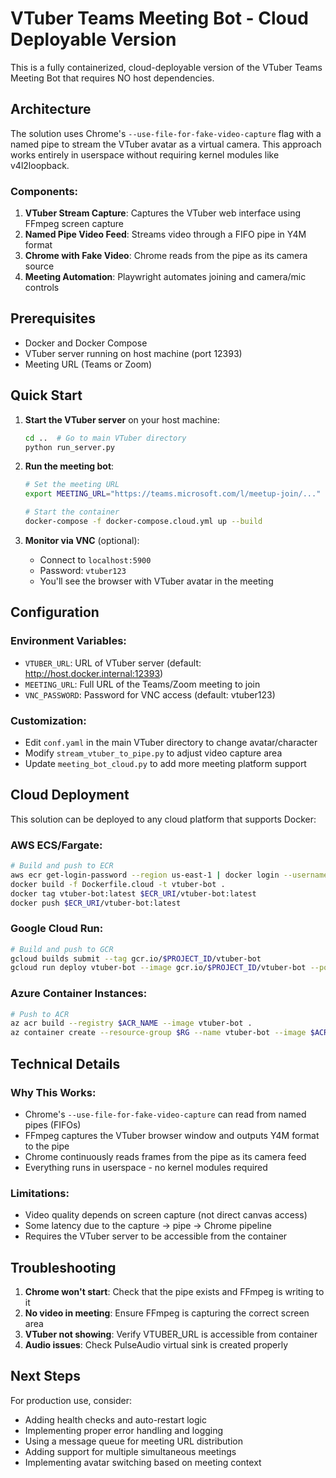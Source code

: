 # VTuber Teams Meeting Bot - Cloud Deployable Version

This is a fully containerized, cloud-deployable version of the VTuber Teams Meeting Bot that requires NO host dependencies.

## Architecture

The solution uses Chrome's `--use-file-for-fake-video-capture` flag with a named pipe to stream the VTuber avatar as a virtual camera. This approach works entirely in userspace without requiring kernel modules like v4l2loopback.

### Components:

1. **VTuber Stream Capture**: Captures the VTuber web interface using FFmpeg screen capture
2. **Named Pipe Video Feed**: Streams video through a FIFO pipe in Y4M format  
3. **Chrome with Fake Video**: Chrome reads from the pipe as its camera source
4. **Meeting Automation**: Playwright automates joining and camera/mic controls

## Prerequisites

- Docker and Docker Compose
- VTuber server running on host machine (port 12393)
- Meeting URL (Teams or Zoom)

## Quick Start

1. **Start the VTuber server** on your host machine:
   ```bash
   cd ..  # Go to main VTuber directory
   python run_server.py
   ```

2. **Run the meeting bot**:
   ```bash
   # Set the meeting URL
   export MEETING_URL="https://teams.microsoft.com/l/meetup-join/..."
   
   # Start the container
   docker-compose -f docker-compose.cloud.yml up --build
   ```

3. **Monitor via VNC** (optional):
   - Connect to `localhost:5900` 
   - Password: `vtuber123`
   - You'll see the browser with VTuber avatar in the meeting

## Configuration

### Environment Variables:
- `VTUBER_URL`: URL of VTuber server (default: http://host.docker.internal:12393)
- `MEETING_URL`: Full URL of the Teams/Zoom meeting to join
- `VNC_PASSWORD`: Password for VNC access (default: vtuber123)

### Customization:
- Edit `conf.yaml` in the main VTuber directory to change avatar/character
- Modify `stream_vtuber_to_pipe.py` to adjust video capture area
- Update `meeting_bot_cloud.py` to add more meeting platform support

## Cloud Deployment

This solution can be deployed to any cloud platform that supports Docker:

### AWS ECS/Fargate:
```bash
# Build and push to ECR
aws ecr get-login-password --region us-east-1 | docker login --username AWS --password-stdin $ECR_URI
docker build -f Dockerfile.cloud -t vtuber-bot .
docker tag vtuber-bot:latest $ECR_URI/vtuber-bot:latest
docker push $ECR_URI/vtuber-bot:latest
```

### Google Cloud Run:
```bash
# Build and push to GCR
gcloud builds submit --tag gcr.io/$PROJECT_ID/vtuber-bot
gcloud run deploy vtuber-bot --image gcr.io/$PROJECT_ID/vtuber-bot --port 5900
```

### Azure Container Instances:
```bash
# Push to ACR
az acr build --registry $ACR_NAME --image vtuber-bot .
az container create --resource-group $RG --name vtuber-bot --image $ACR_NAME.azurecr.io/vtuber-bot:latest
```

## Technical Details

### Why This Works:
- Chrome's `--use-file-for-fake-video-capture` can read from named pipes (FIFOs)
- FFmpeg captures the VTuber browser window and outputs Y4M format to the pipe
- Chrome continuously reads frames from the pipe as its camera feed
- Everything runs in userspace - no kernel modules required

### Limitations:
- Video quality depends on screen capture (not direct canvas access)
- Some latency due to the capture -> pipe -> Chrome pipeline
- Requires the VTuber server to be accessible from the container

## Troubleshooting

1. **Chrome won't start**: Check that the pipe exists and FFmpeg is writing to it
2. **No video in meeting**: Ensure FFmpeg is capturing the correct screen area
3. **VTuber not showing**: Verify VTUBER_URL is accessible from container
4. **Audio issues**: Check PulseAudio virtual sink is created properly

## Next Steps

For production use, consider:
- Adding health checks and auto-restart logic
- Implementing proper error handling and logging
- Using a message queue for meeting URL distribution
- Adding support for multiple simultaneous meetings
- Implementing avatar switching based on meeting context